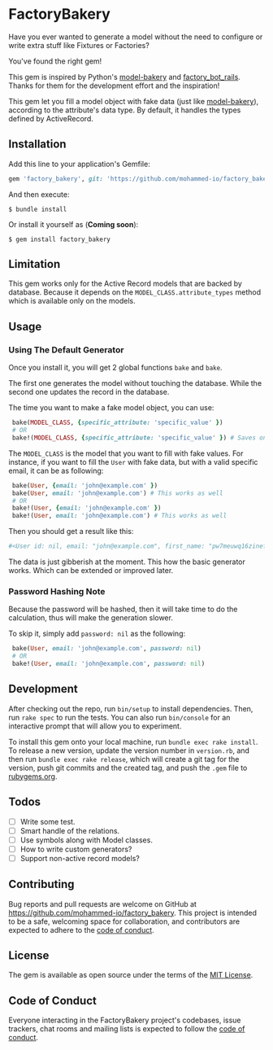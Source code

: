 # FactoryBakery

Have you ever wanted to generate a model without the need to configure or write extra stuff like Fixtures or Factories?

You've found the right gem!

This gem is inspired by Python's [model-bakery](https://pypi.org/project/model-bakery/) and [factory_bot_rails](https://github.com/thoughtbot/factory_bot_rails). Thanks for them for the development effort and the inspiration!

This gem let you fill a model object with fake data (just like [model-bakery](https://pypi.org/project/model-bakery/)), according to the attribute's data type. By default, it handles the types defined by ActiveRecord.

## Installation

Add this line to your application's Gemfile:

```ruby
gem 'factory_bakery', git: 'https://github.com/mohammed-io/factory_bakery.git'
```

And then execute:

    $ bundle install

Or install it yourself as (**Coming soon**):

    $ gem install factory_bakery

## Limitation
This gem works only for the Active Record models that are backed by database. Because it depends on the `MODEL_CLASS.attribute_types` method which is available only on the models.

## Usage

### Using The Default Generator

Once you install it, you will get 2 global functions `bake` and `bake`.

The first one generates the model without touching the database. While the second one updates the record in the database.

The time you want to make a fake model object, you can use:

```ruby
 bake(MODEL_CLASS, {specific_attribute: 'specific_value' })
 # OR
 bake!(MODEL_CLASS, {specific_attribute: 'specific_value' }) # Saves on the db
```

The `MODEL_CLASS` is the model that you want to fill with fake values. For instance, if you want to fill the `User` with fake data, but with a valid specific email, it can be as following:
```ruby
 bake(User, {email: 'john@example.com' })
 bake(User, email: 'john@example.com') # This works as well
 # OR
 bake!(User, {email: 'john@example.com' })
 bake!(User, email: 'john@example.com') # This works as well
```

Then you should get a result like this:
```ruby
#<User id: nil, email: "john@example.com", first_name: "pw7meuwq16zinefai0qhq8btqg8zqe", last_name: "qthti7af61n5rlvb8njg3ygncmsofz", phone: "vs8e4lpy63sdv6u", address: "agseb6fjt51who6yel0o6h0t7b1ndr3abn7u0yyc">
```

The data is just gibberish at the moment. This how the basic generator works. Which can be extended or improved later.

### Password Hashing Note
Because the password will be hashed, then it will take time to do the calculation, thus will make the generation slower.

To skip it, simply add `password: nil` as the following:
```ruby
 bake(User, email: 'john@example.com', password: nil)
 # OR
 bake!(User, email: 'john@example.com', password: nil)
```

## Development

After checking out the repo, run `bin/setup` to install dependencies. Then, run `rake spec` to run the tests. You can also run `bin/console` for an interactive prompt that will allow you to experiment.

To install this gem onto your local machine, run `bundle exec rake install`. To release a new version, update the version number in `version.rb`, and then run `bundle exec rake release`, which will create a git tag for the version, push git commits and the created tag, and push the `.gem` file to [rubygems.org](https://rubygems.org).

## Todos
* [ ] Write some test.
* [ ] Smart handle of the relations.
* [ ] Use symbols along with Model classes.
* [ ] How to write custom generators?
* [ ] Support non-active record models?

## Contributing

Bug reports and pull requests are welcome on GitHub at https://github.com/mohammed-io/factory_bakery. This project is intended to be a safe, welcoming space for collaboration, and contributors are expected to adhere to the [code of conduct](https://github.com/[USERNAME]/factory_bakery/blob/master/CODE_OF_CONDUCT.md).

## License

The gem is available as open source under the terms of the [MIT License](https://opensource.org/licenses/MIT).

## Code of Conduct

Everyone interacting in the FactoryBakery project's codebases, issue trackers, chat rooms and mailing lists is expected to follow the [code of conduct](https://github.com/[USERNAME]/factory_bakery/blob/master/CODE_OF_CONDUCT.md).
